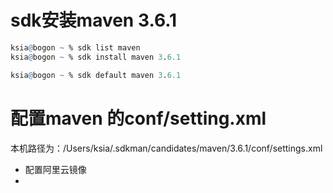 # sdk安装maven 3.6.1

```r
ksia@bogon ~ % sdk list maven
ksia@bogon ~ % sdk install maven 3.6.1

ksia@bogon ~ % sdk default maven 3.6.1

```

# 配置maven 的conf/setting.xml

本机路径为：/Users/ksia/.sdkman/candidates/maven/3.6.1/conf/settings.xml
- 配置阿里云镜像
- 